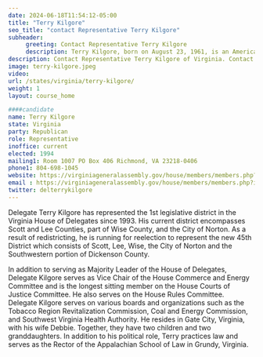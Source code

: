 ```yaml
---
date: 2024-06-18T11:54:12-05:00
title: "Terry Kilgore"
seo_title: "contact Representative Terry Kilgore"
subheader:
     greeting: Contact Representative Terry Kilgore
     description: Terry Kilgore, born on August 23, 1961, is an American politician affiliated with the Republican Party. He assumed office as a member of the Virginia House of Delegates, representing District 45, on January 10, 2024.
description: Contact Representative Terry Kilgore of Virginia. Contact information for Terry Kilgore includes email address, phone number, and mailing address.
image: terry-kilgore.jpeg
video:
url: /states/virginia/terry-kilgore/
weight: 1
layout: course_home

####candidate
name: Terry Kilgore
state: Virginia
party: Republican
role: Representative
inoffice: current
elected: 1994
mailing1: Room 1007 PO Box 406 Richmond, VA 23218-0406
phone1: 804-698-1045
website: https://virginiageneralassembly.gov/house/members/members.php?id=H0056/
email : https://virginiageneralassembly.gov/house/members/members.php?id=H0056/
twitter: delterrykilgore
---
```

Delegate Terry Kilgore has represented the 1st legislative district in the Virginia House of Delegates since 1993. His current district encompasses Scott and Lee Counties, part of Wise County, and the City of Norton. As a result of redistricting, he is running for reelection to represent the new 45th District which consists of Scott, Lee, Wise, the City of Norton and the Southwestern portion of Dickenson County. 

In addition to serving as Majority Leader of the House of Delegates, Delegate Kilgore serves as Vice Chair of the House Commerce and Energy Committee and is the longest sitting member on the House Courts of Justice Committee. He also serves on the House Rules Committee. Delegate Kilgore serves on various boards and organizations such as the Tobacco Region Revitalization Commission, Coal and Energy Commission, and Southwest Virginia Health Authority. 
He resides in Gate City, Virginia, with his wife Debbie. Together, they have two children and two granddaughters. In addition to his political role, Terry practices law and serves as the Rector of the Appalachian School of Law in Grundy, Virginia.
